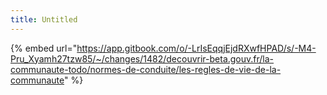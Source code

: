 ```yaml
---
title: Untitled
---
```


{% embed url="https://app.gitbook.com/o/-LrIsEqqjEjdRXwfHPAD/s/-M4-Pru_Xyamh27tzw85/~/changes/1482/decouvrir-beta.gouv.fr/la-communaute-todo/normes-de-conduite/les-regles-de-vie-de-la-communaute" %}
